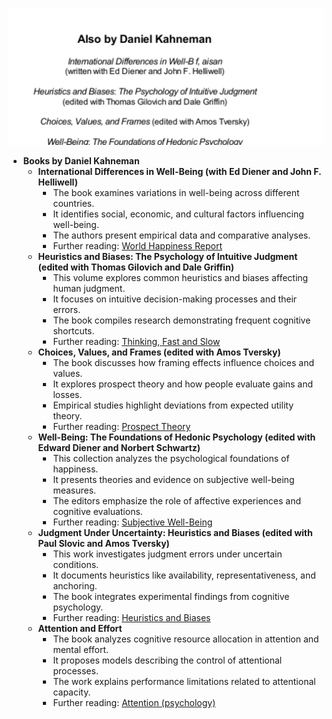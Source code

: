 ![apxC-morebooks-TFaS](apxC-morebooks-TFaS.best.png)

- **Books by Daniel Kahneman**
  - **International Differences in Well-Being (with Ed Diener and John F. Helliwell)**
    - The book examines variations in well-being across different countries.
    - It identifies social, economic, and cultural factors influencing well-being.
    - The authors present empirical data and comparative analyses.
    - Further reading: [World Happiness Report](https://worldhappiness.report)
  - **Heuristics and Biases: The Psychology of Intuitive Judgment (edited with Thomas Gilovich and Dale Griffin)**
    - This volume explores common heuristics and biases affecting human judgment.
    - It focuses on intuitive decision-making processes and their errors.
    - The book compiles research demonstrating frequent cognitive shortcuts.
    - Further reading: [Thinking, Fast and Slow](https://en.wikipedia.org/wiki/Thinking,_Fast_and_Slow)
  - **Choices, Values, and Frames (edited with Amos Tversky)**
    - The book discusses how framing effects influence choices and values.
    - It explores prospect theory and how people evaluate gains and losses.
    - Empirical studies highlight deviations from expected utility theory.
    - Further reading: [Prospect Theory](https://en.wikipedia.org/wiki/Prospect_theory)
  - **Well-Being: The Foundations of Hedonic Psychology (edited with Edward Diener and Norbert Schwartz)**
    - This collection analyzes the psychological foundations of happiness.
    - It presents theories and evidence on subjective well-being measures.
    - The editors emphasize the role of affective experiences and cognitive evaluations.
    - Further reading: [Subjective Well-Being](https://en.wikipedia.org/wiki/Subjective_well-being)
  - **Judgment Under Uncertainty: Heuristics and Biases (edited with Paul Slovic and Amos Tversky)**
    - This work investigates judgment errors under uncertain conditions.
    - It documents heuristics like availability, representativeness, and anchoring.
    - The book integrates experimental findings from cognitive psychology.
    - Further reading: [Heuristics and Biases](https://en.wikipedia.org/wiki/Heuristics_in_judgment_and_decision-making)
  - **Attention and Effort**
    - The book analyzes cognitive resource allocation in attention and mental effort.
    - It proposes models describing the control of attentional processes.
    - The work explains performance limitations related to attentional capacity.
    - Further reading: [Attention (psychology)](https://en.wikipedia.org/wiki/Attention_(psychology))
